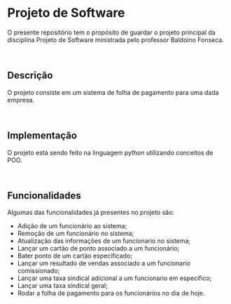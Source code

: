 # Projeto de Software

O presente repositório tem o propósito de guardar o projeto principal da disciplina Projeto de Software ministrada pelo professor Baldoino Fonseca.

<br>

## Descrição

O projeto consiste em um sistema de folha de pagamento para uma dada empresa.

<br>

## Implementação

O projeto está sendo feito na linguagem python utilizando conceitos de POO.

<br>

## Funcionalidades

Algumas das funcionalidades já presentes no projeto são:
* Adição de um funcionário ao sistema;
* Remoção de um funcionário no sistema;
* Atualização das informações de um funcionario no sistema;
* Lançar um cartão de ponto associado a um funcionário;
* Bater ponto de um cartão especificado;
* Lançar um resultado de vendas associado a um funcionario comissionado;
* Lançar uma taxa sindical adicional a um funcionario em específico;
* Lançar uma taxa sindical geral;
* Rodar a folha de pagamento para os funcionários no dia de hoje.
